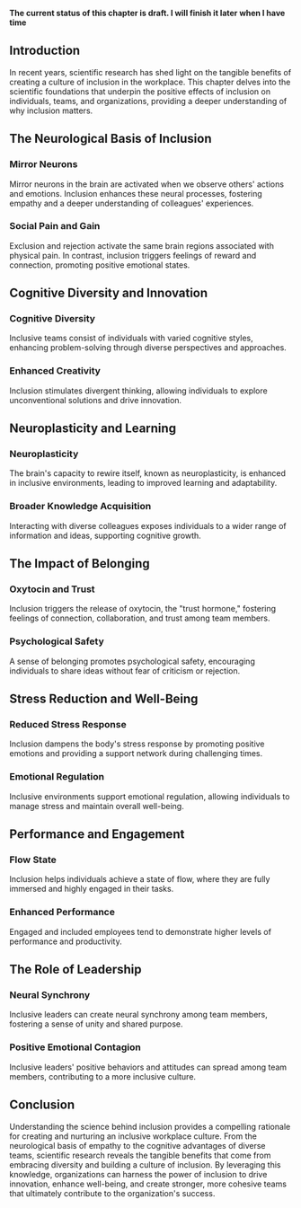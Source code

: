**The current status of this chapter is draft. I will finish it later when I have time**

Introduction
------------

In recent years, scientific research has shed light on the tangible benefits of creating a culture of inclusion in the workplace. This chapter delves into the scientific foundations that underpin the positive effects of inclusion on individuals, teams, and organizations, providing a deeper understanding of why inclusion matters.

The Neurological Basis of Inclusion
-----------------------------------

### Mirror Neurons

Mirror neurons in the brain are activated when we observe others' actions and emotions. Inclusion enhances these neural processes, fostering empathy and a deeper understanding of colleagues' experiences.

### Social Pain and Gain

Exclusion and rejection activate the same brain regions associated with physical pain. In contrast, inclusion triggers feelings of reward and connection, promoting positive emotional states.

Cognitive Diversity and Innovation
----------------------------------

### Cognitive Diversity

Inclusive teams consist of individuals with varied cognitive styles, enhancing problem-solving through diverse perspectives and approaches.

### Enhanced Creativity

Inclusion stimulates divergent thinking, allowing individuals to explore unconventional solutions and drive innovation.

Neuroplasticity and Learning
----------------------------

### Neuroplasticity

The brain's capacity to rewire itself, known as neuroplasticity, is enhanced in inclusive environments, leading to improved learning and adaptability.

### Broader Knowledge Acquisition

Interacting with diverse colleagues exposes individuals to a wider range of information and ideas, supporting cognitive growth.

The Impact of Belonging
-----------------------

### Oxytocin and Trust

Inclusion triggers the release of oxytocin, the "trust hormone," fostering feelings of connection, collaboration, and trust among team members.

### Psychological Safety

A sense of belonging promotes psychological safety, encouraging individuals to share ideas without fear of criticism or rejection.

Stress Reduction and Well-Being
-------------------------------

### Reduced Stress Response

Inclusion dampens the body's stress response by promoting positive emotions and providing a support network during challenging times.

### Emotional Regulation

Inclusive environments support emotional regulation, allowing individuals to manage stress and maintain overall well-being.

Performance and Engagement
--------------------------

### Flow State

Inclusion helps individuals achieve a state of flow, where they are fully immersed and highly engaged in their tasks.

### Enhanced Performance

Engaged and included employees tend to demonstrate higher levels of performance and productivity.

The Role of Leadership
----------------------

### Neural Synchrony

Inclusive leaders can create neural synchrony among team members, fostering a sense of unity and shared purpose.

### Positive Emotional Contagion

Inclusive leaders' positive behaviors and attitudes can spread among team members, contributing to a more inclusive culture.

Conclusion
----------

Understanding the science behind inclusion provides a compelling rationale for creating and nurturing an inclusive workplace culture. From the neurological basis of empathy to the cognitive advantages of diverse teams, scientific research reveals the tangible benefits that come from embracing diversity and building a culture of inclusion. By leveraging this knowledge, organizations can harness the power of inclusion to drive innovation, enhance well-being, and create stronger, more cohesive teams that ultimately contribute to the organization's success.
